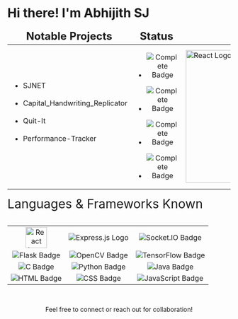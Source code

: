 # Hi there! I'm Abhijith SJ 
<div align="center">
  <table>
    <thead>
      <tr>
        <td><div align = "center" style="font-size:1.5em;"><strong>Notable Projects</div></td>
        <td><div align = "center" style="font-size:1.5em;"><strong>Status</div></td>
        <td></td>
      </tr>
    </thead>
    <tbody>
    <tr>
    <td>
      <ul>
        <li>SJNET</li><br/>
        <li>Capital_Handwriting_Replicator</li><br/>
        <li>Quit-It</li><br/>
        <li>Performance-Tracker</li><br/>
      </ul>
    </td>
    <td>
        <ul>
          <li>
            <p align="center">
              <img src="https://img.shields.io/badge/Complete-%2328a745.svg?style=for-the-badge&logo=checkmarx&logoColor=white" alt="Complete Badge">
            </p>
          </li>
          <li>
            <p align="center">
              <img src="https://img.shields.io/badge/Complete-%2328a745.svg?style=for-the-badge&logo=checkmarx&logoColor=white" alt="Complete Badge">
            </p>
          </li>
          <li>
            <p align="center">
                <img src="https://img.shields.io/badge/Complete-%2328a745.svg?style=for-the-badge&logo=checkmarx&logoColor=white" alt="Complete Badge">
            </p>
          </li>
          <li><p align="center">
  <img src="https://img.shields.io/badge/Complete-%2328a745.svg?style=for-the-badge&logo=checkmarx&logoColor=white" alt="Complete Badge">
</p></li>
      </ul>
    </td>
  <td>
  <img src="https://github.com/AGENTSJ/performance-tracker/assets/109428699/1fc099b4-db27-4157-9160-c56d81cfd513" alt="React Logo" width="300" height="300">
  </td>
  </tr>
</tbody>
<table>
</div>
<div align = "left" style="font-size:2em;">
  Languages & Frameworks Known
</div>
<div align="center">
  <table>
    <tr>
      <td align="center">
        <img src="https://upload.wikimedia.org/wikipedia/commons/thumb/a/a7/React-icon.svg/1280px-React-icon.svg.png" alt="React Logo" width="48" height="48">
      </td>
      <td align="center">
        <img src="https://img.shields.io/badge/Express.js-000000?style=for-the-badge&logo=express&logoColor=white" alt="Express.js Logo">
      </td>
        <td align="center">
        <img src="https://img.shields.io/badge/Socket.IO-010101?style=for-the-badge&logo=socket.io&logoColor=white" alt="Socket.IO Badge">
      </td>
      </td>
    </tr>
    <tr>
      <td align="center">
        <img src="https://img.shields.io/badge/Flask-000000?style=for-the-badge&logo=flask&logoColor=white" alt="Flask Badge">
      </td>
      <td align="center">
        <img src="https://img.shields.io/badge/OpenCV-5C3EE8?style=for-the-badge&logo=opencv&logoColor=white" alt="OpenCV Badge">
      </td>
      <td align="center">
        <img src="https://img.shields.io/badge/TensorFlow-FF6F00?style=for-the-badge&logo=tensorflow&logoColor=white" alt="TensorFlow Badge">
      </td>
    </tr>
    <tr>
      <td align="center">
        <img src="https://img.shields.io/badge/C-A8B9CC?style=for-the-badge&logo=c&logoColor=white" alt="C Badge">
      </td>
      <td align="center">
        <img src="https://img.shields.io/badge/Python-3776AB?style=for-the-badge&logo=python&logoColor=white" alt="Python Badge">
      </td>
      <td align="center">
        <img src="https://img.shields.io/badge/Java-007396?style=for-the-badge&logo=java&logoColor=white" alt="Java Badge">
      </td>
    </tr>
    <tr>
      <td align="center">
        <img src="https://img.shields.io/badge/HTML-E34F26?style=for-the-badge&logo=html5&logoColor=white" alt="HTML Badge">
      </td>
      <td align="center">
        <img src="https://img.shields.io/badge/CSS-1572B6?style=for-the-badge&logo=css3&logoColor=white" alt="CSS Badge">
      </td>
      <td align="center">
        <img src="https://img.shields.io/badge/JavaScript-F7DF1E?style=for-the-badge&logo=javascript&logoColor=black" alt="JavaScript Badge">
      </td>
    </tr>
  </table>
  <br/>
  <p align="center">
    Feel free to connect or reach out for collaboration! 
  </p>
</div>
<!---
AGENTSJ/AGENTSJ is a ✨ special ✨ repository because its `README.md` (this file) appears on your GitHub profile.
You can click the Preview link to take a look at your changes.
--->
